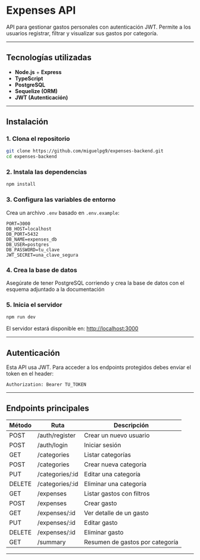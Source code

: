 #  Expenses API

API para gestionar gastos personales con autenticación JWT. Permite a los usuarios registrar, filtrar y visualizar sus gastos por categoría.

---

##  Tecnologías utilizadas

- **Node.js** + **Express**
- **TypeScript**
- **PostgreSQL**
- **Sequelize (ORM)**
- **JWT (Autenticación)**

---

##  Instalación

### 1. Clona el repositorio

```bash
git clone https://github.com/miguelpg9/expenses-backend.git
cd expenses-backend
```

### 2. Instala las dependencias

```bash
npm install
```

### 3. Configura las variables de entorno

Crea un archivo `.env` basado en `.env.example`:

```env
PORT=3000
DB_HOST=localhost
DB_PORT=5432
DB_NAME=expenses_db
DB_USER=postgres
DB_PASSWORD=tu_clave
JWT_SECRET=una_clave_segura
```

### 4. Crea la base de datos

Asegúrate de tener PostgreSQL corriendo y crea la base de datos con el esquema adjuntado a la documentación


### 5. Inicia el servidor

```bash
npm run dev
```

El servidor estará disponible en: [http://localhost:3000](http://localhost:3000)

---

## Autenticación

Esta API usa JWT. Para acceder a los endpoints protegidos debes enviar el token en el header:

```
Authorization: Bearer TU_TOKEN
```

---

## Endpoints principales

| Método | Ruta               | Descripción                        |
|--------|--------------------|------------------------------------|
| POST   | /auth/register     | Crear un nuevo usuario             |
| POST   | /auth/login        | Iniciar sesión                     |
| GET    | /categories        | Listar categorías                  |
| POST   | /categories        | Crear nueva categoría              |
| PUT    | /categories/:id    | Editar una categoría               |
| DELETE | /categories/:id    | Eliminar una categoría             |
| GET    | /expenses          | Listar gastos con filtros          |
| POST   | /expenses          | Crear gasto                        |
| GET    | /expenses/:id      | Ver detalle de un gasto            |
| PUT    | /expenses/:id      | Editar gasto                       |
| DELETE | /expenses/:id      | Eliminar gasto                     |
| GET    | /summary           | Resumen de gastos por categoría    |

---

